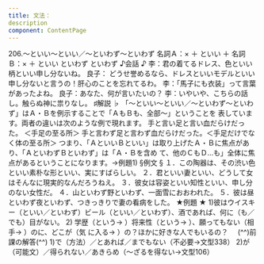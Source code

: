 ```yaml
---
title: 文法：
description
component: ContentPage
---
```



206.～といい～といい／～といわず～といわず
名詞Ａ：× ＋ といい ＋ 名詞Ｂ：× ＋ といい
といわず といわず
♪会話 ♪
李：君の着てるドレス、色といい柄といい申し分ないね。
良子： どうせ誉めるなら、ドレスといいモデルといい申し分ないと言うの！肝心のことを忘れてるわ。
李：「馬子にも衣装」って言葉があったよね。 良子：あなた、何が言いたいの？
李：いやいや、こちらの話し。触らぬ神に祟りなし。
♯解説 ♭
「～といい～といい／～といわず～といわず」はＡ・Ｂを例示することで「ＡもＢも、全部～」ということを 表しています。両者の違いは次のような例で現れます。
手と言い足と言い血だらけだった。 ＜手足の至る所＞ 手と言わず足と言わず血だらけだった。＜手足だけでなく体の至る所＞ つまり、「ＡといいＢといい」は取り上げたＡ・Ｂに焦点があり、「ＡといわずＢといわず」は「Ａ・Ｂを含め
て、他のＣもＤ…も」全体に焦点があるということになります。→例題1)
§例文 §
１．この陶器は、その渋い色といい素朴な形といい、実にすばらしい。
２．君といい妻といい、どうして女はそんなに現実的なんだろうねえ。
３．彼女は容姿といい知性といい、申し分のない女性だ。
４．山といわず野といわず、一面雪におおわれた。
５．彼は昼といわず夜といわず、つきっきりで妻の看病をした。
★例題 ★
1)彼はウイスキー（といい／といわず）ビール（といい／といわず）、酒であれば、何に（も／でも）目がない。
2) 学歴（という→ ）将来性（という→ ）、願ってもない（相手→ ）のに、どこが（気
に入る→ ）の？ほかに好きな人でもいるの？    
(^^)前課の解答(^^)
1)で（方法）／とあれば／までもない（不必要→文型338）
2)が（可能文）／得られない／あきらめ（～ざるを得ない→文型106）
